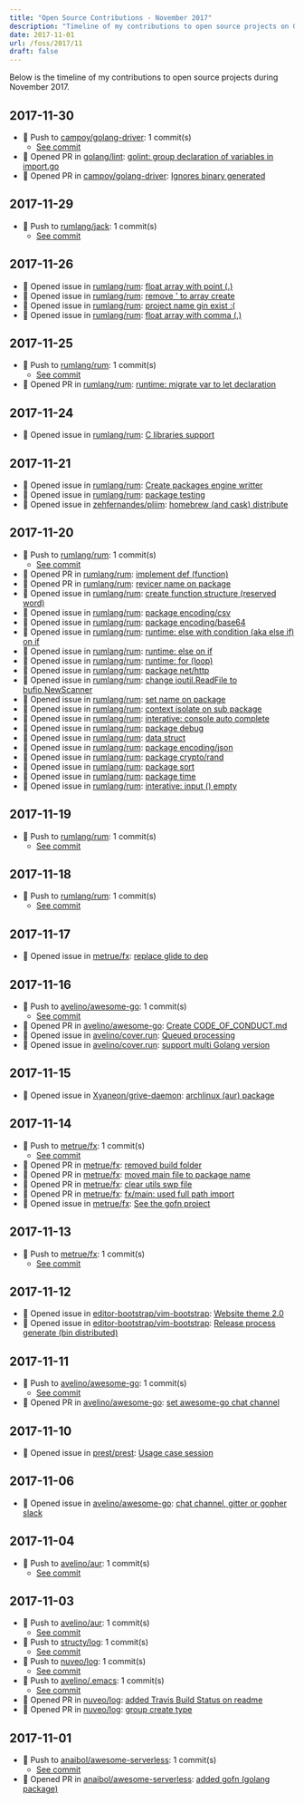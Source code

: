 ```yaml
---
title: "Open Source Contributions - November 2017"
description: "Timeline of my contributions to open source projects on GitHub during November 2017."
date: 2017-11-01
url: /foss/2017/11
draft: false
---
```


Below is the timeline of my contributions to open source projects during November 2017.

## 2017-11-30

- 🔨 Push to [campoy/golang-driver](https://github.com/campoy/golang-driver): 1 commit(s)
  - [See commit](https://github.com/campoy/golang-driver/commits/main/?author=avelino&since=2017-11-30&until=2017-11-30)
- 🔀 Opened PR in [golang/lint](https://github.com/golang/lint): [golint: group declaration of variables in import.go](https://github.com/golang/lint/pull/359)
- 🔀 Opened PR in [campoy/golang-driver](https://github.com/campoy/golang-driver): [Ignores binary generated](https://github.com/campoy/golang-driver/pull/1)

## 2017-11-29

- 🔨 Push to [rumlang/jack](https://github.com/rumlang/jack): 1 commit(s)
  - [See commit](https://github.com/rumlang/jack/commits/main/?author=avelino&since=2017-11-29&until=2017-11-29)

## 2017-11-26

- 🐛 Opened issue in [rumlang/rum](https://github.com/rumlang/rum): [ float array with point (.)](https://github.com/rumlang/rum/issues/57)
- 🐛 Opened issue in [rumlang/rum](https://github.com/rumlang/rum): [remove ' to array create](https://github.com/rumlang/rum/issues/55)
- 🐛 Opened issue in [rumlang/rum](https://github.com/rumlang/rum): [project name gin exist :(](https://github.com/rumlang/rum/issues/50)
- 🐛 Opened issue in [rumlang/rum](https://github.com/rumlang/rum): [float array with comma (,)](https://github.com/rumlang/rum/issues/49)

## 2017-11-25

- 🔨 Push to [rumlang/rum](https://github.com/rumlang/rum): 1 commit(s)
  - [See commit](https://github.com/rumlang/rum/commits/main/?author=avelino&since=2017-11-25&until=2017-11-25)
- 🔀 Opened PR in [rumlang/rum](https://github.com/rumlang/rum): [runtime: migrate var to let declaration](https://github.com/rumlang/rum/pull/48)

## 2017-11-24

- 🐛 Opened issue in [rumlang/rum](https://github.com/rumlang/rum): [ C libraries support](https://github.com/rumlang/rum/issues/45)

## 2017-11-21

- 🐛 Opened issue in [rumlang/rum](https://github.com/rumlang/rum): [Create packages engine writter](https://github.com/rumlang/rum/issues/32)
- 🐛 Opened issue in [rumlang/rum](https://github.com/rumlang/rum): [package testing](https://github.com/rumlang/rum/issues/31)
- 🐛 Opened issue in [zehfernandes/pliim](https://github.com/zehfernandes/pliim): [homebrew (and cask) distribute](https://github.com/zehfernandes/pliim/issues/3)

## 2017-11-20

- 🔨 Push to [rumlang/rum](https://github.com/rumlang/rum): 1 commit(s)
  - [See commit](https://github.com/rumlang/rum/commits/main/?author=avelino&since=2017-11-20&until=2017-11-20)
- 🔀 Opened PR in [rumlang/rum](https://github.com/rumlang/rum): [implement def (function)](https://github.com/rumlang/rum/pull/24)
- 🔀 Opened PR in [rumlang/rum](https://github.com/rumlang/rum): [revicer name on package](https://github.com/rumlang/rum/pull/15)
- 🐛 Opened issue in [rumlang/rum](https://github.com/rumlang/rum): [create function structure (reserved word)](https://github.com/rumlang/rum/issues/23)
- 🐛 Opened issue in [rumlang/rum](https://github.com/rumlang/rum): [ package encoding/csv](https://github.com/rumlang/rum/issues/22)
- 🐛 Opened issue in [rumlang/rum](https://github.com/rumlang/rum): [package encoding/base64](https://github.com/rumlang/rum/issues/21)
- 🐛 Opened issue in [rumlang/rum](https://github.com/rumlang/rum): [runtime: else with condition (aka else if) on if](https://github.com/rumlang/rum/issues/20)
- 🐛 Opened issue in [rumlang/rum](https://github.com/rumlang/rum): [runtime: else on if](https://github.com/rumlang/rum/issues/19)
- 🐛 Opened issue in [rumlang/rum](https://github.com/rumlang/rum): [runtime: for (loop)](https://github.com/rumlang/rum/issues/18)
- 🐛 Opened issue in [rumlang/rum](https://github.com/rumlang/rum): [package net/http](https://github.com/rumlang/rum/issues/17)
- 🐛 Opened issue in [rumlang/rum](https://github.com/rumlang/rum): [change ioutil.ReadFile to bufio.NewScanner](https://github.com/rumlang/rum/issues/16)
- 🐛 Opened issue in [rumlang/rum](https://github.com/rumlang/rum): [set name on package](https://github.com/rumlang/rum/issues/14)
- 🐛 Opened issue in [rumlang/rum](https://github.com/rumlang/rum): [context isolate on sub package](https://github.com/rumlang/rum/issues/13)
- 🐛 Opened issue in [rumlang/rum](https://github.com/rumlang/rum): [interative: console auto complete ](https://github.com/rumlang/rum/issues/12)
- 🐛 Opened issue in [rumlang/rum](https://github.com/rumlang/rum): [package debug](https://github.com/rumlang/rum/issues/11)
- 🐛 Opened issue in [rumlang/rum](https://github.com/rumlang/rum): [data struct](https://github.com/rumlang/rum/issues/10)
- 🐛 Opened issue in [rumlang/rum](https://github.com/rumlang/rum): [package encoding/json](https://github.com/rumlang/rum/issues/9)
- 🐛 Opened issue in [rumlang/rum](https://github.com/rumlang/rum): [package crypto/rand](https://github.com/rumlang/rum/issues/8)
- 🐛 Opened issue in [rumlang/rum](https://github.com/rumlang/rum): [package sort](https://github.com/rumlang/rum/issues/7)
- 🐛 Opened issue in [rumlang/rum](https://github.com/rumlang/rum): [package time](https://github.com/rumlang/rum/issues/6)
- 🐛 Opened issue in [rumlang/rum](https://github.com/rumlang/rum): [interative: input () empty](https://github.com/rumlang/rum/issues/5)

## 2017-11-19

- 🔨 Push to [rumlang/rum](https://github.com/rumlang/rum): 1 commit(s)
  - [See commit](https://github.com/rumlang/rum/commits/main/?author=avelino&since=2017-11-19&until=2017-11-19)

## 2017-11-18

- 🔨 Push to [rumlang/rum](https://github.com/rumlang/rum): 1 commit(s)
  - [See commit](https://github.com/rumlang/rum/commits/main/?author=avelino&since=2017-11-18&until=2017-11-18)

## 2017-11-17

- 🐛 Opened issue in [metrue/fx](https://github.com/metrue/fx): [replace glide to dep](https://github.com/metrue/fx/issues/37)

## 2017-11-16

- 🔨 Push to [avelino/awesome-go](https://github.com/avelino/awesome-go): 1 commit(s)
  - [See commit](https://github.com/avelino/awesome-go/commits/main/?author=avelino&since=2017-11-16&until=2017-11-16)
- 🔀 Opened PR in [avelino/awesome-go](https://github.com/avelino/awesome-go): [Create CODE_OF_CONDUCT.md](https://github.com/avelino/awesome-go/pull/1686)
- 🐛 Opened issue in [avelino/cover.run](https://github.com/avelino/cover.run): [Queued processing](https://github.com/avelino/cover.run/issues/2)
- 🐛 Opened issue in [avelino/cover.run](https://github.com/avelino/cover.run): [support multi Golang version](https://github.com/avelino/cover.run/issues/1)

## 2017-11-15

- 🐛 Opened issue in [Xyaneon/grive-daemon](https://github.com/Xyaneon/grive-daemon): [archlinux (aur) package](https://github.com/Xyaneon/grive-daemon/issues/14)

## 2017-11-14

- 🔨 Push to [metrue/fx](https://github.com/metrue/fx): 1 commit(s)
  - [See commit](https://github.com/metrue/fx/commits/main/?author=avelino&since=2017-11-14&until=2017-11-14)
- 🔀 Opened PR in [metrue/fx](https://github.com/metrue/fx): [removed build folder](https://github.com/metrue/fx/pull/20)
- 🔀 Opened PR in [metrue/fx](https://github.com/metrue/fx): [moved main file to package name](https://github.com/metrue/fx/pull/19)
- 🔀 Opened PR in [metrue/fx](https://github.com/metrue/fx): [clear utils swp file](https://github.com/metrue/fx/pull/16)
- 🔀 Opened PR in [metrue/fx](https://github.com/metrue/fx): [fx/main: used full path import](https://github.com/metrue/fx/pull/15)
- 🐛 Opened issue in [metrue/fx](https://github.com/metrue/fx): [See the gofn project](https://github.com/metrue/fx/issues/17)

## 2017-11-13

- 🔨 Push to [metrue/fx](https://github.com/metrue/fx): 1 commit(s)
  - [See commit](https://github.com/metrue/fx/commits/main/?author=avelino&since=2017-11-13&until=2017-11-13)

## 2017-11-12

- 🐛 Opened issue in [editor-bootstrap/vim-bootstrap](https://github.com/editor-bootstrap/vim-bootstrap): [Website theme 2.0](https://github.com/editor-bootstrap/vim-bootstrap/issues/284)
- 🐛 Opened issue in [editor-bootstrap/vim-bootstrap](https://github.com/editor-bootstrap/vim-bootstrap): [Release process generate (bin distributed)](https://github.com/editor-bootstrap/vim-bootstrap/issues/283)

## 2017-11-11

- 🔨 Push to [avelino/awesome-go](https://github.com/avelino/awesome-go): 1 commit(s)
  - [See commit](https://github.com/avelino/awesome-go/commits/main/?author=avelino&since=2017-11-11&until=2017-11-11)
- 🔀 Opened PR in [avelino/awesome-go](https://github.com/avelino/awesome-go): [set awesome-go chat channel](https://github.com/avelino/awesome-go/pull/1679)

## 2017-11-10

- 🐛 Opened issue in [prest/prest](https://github.com/prest/prest): [Usage case session](https://github.com/prest/prest/issues/245)

## 2017-11-06

- 🐛 Opened issue in [avelino/awesome-go](https://github.com/avelino/awesome-go): [chat channel, gitter or gopher slack](https://github.com/avelino/awesome-go/issues/1666)

## 2017-11-04

- 🔨 Push to [avelino/aur](https://github.com/avelino/aur): 1 commit(s)
  - [See commit](https://github.com/avelino/aur/commits/main/?author=avelino&since=2017-11-04&until=2017-11-04)

## 2017-11-03

- 🔨 Push to [avelino/aur](https://github.com/avelino/aur): 1 commit(s)
  - [See commit](https://github.com/avelino/aur/commits/main/?author=avelino&since=2017-11-03&until=2017-11-03)
- 🔨 Push to [structy/log](https://github.com/structy/log): 1 commit(s)
  - [See commit](https://github.com/structy/log/commits/main/?author=avelino&since=2017-11-03&until=2017-11-03)
- 🔨 Push to [nuveo/log](https://github.com/nuveo/log): 1 commit(s)
  - [See commit](https://github.com/nuveo/log/commits/main/?author=avelino&since=2017-11-03&until=2017-11-03)
- 🔨 Push to [avelino/.emacs](https://github.com/avelino/.emacs): 1 commit(s)
  - [See commit](https://github.com/avelino/.emacs/commits/main/?author=avelino&since=2017-11-03&until=2017-11-03)
- 🔀 Opened PR in [nuveo/log](https://github.com/nuveo/log): [added Travis Build Status on readme](https://github.com/nuveo/log/pull/18)
- 🔀 Opened PR in [nuveo/log](https://github.com/nuveo/log): [group create type](https://github.com/nuveo/log/pull/17)

## 2017-11-01

- 🔨 Push to [anaibol/awesome-serverless](https://github.com/anaibol/awesome-serverless): 1 commit(s)
  - [See commit](https://github.com/anaibol/awesome-serverless/commits/main/?author=avelino&since=2017-11-01&until=2017-11-01)
- 🔀 Opened PR in [anaibol/awesome-serverless](https://github.com/anaibol/awesome-serverless): [added gofn (golang package)](https://github.com/anaibol/awesome-serverless/pull/85)

